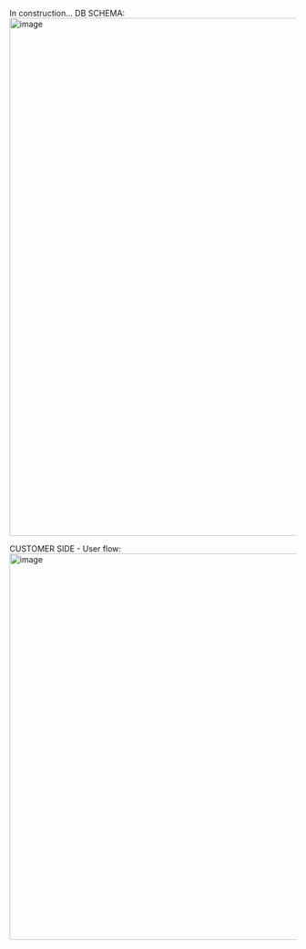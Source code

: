 In construction...
DB SCHEMA:
<img width="909" alt="image" src="https://user-images.githubusercontent.com/104199523/211381480-b996609a-0137-4b25-a235-6dd8c627072a.png">

CUSTOMER SIDE - User flow:
<img width="678" alt="image" src="https://user-images.githubusercontent.com/104199523/211549807-97c4e61f-8796-4bc9-a037-bf1e85caf264.png">
